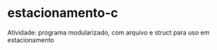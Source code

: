 # estacionamento-c
Atividade: programa modularizado, com arquivo e struct para uso em estacionamento
